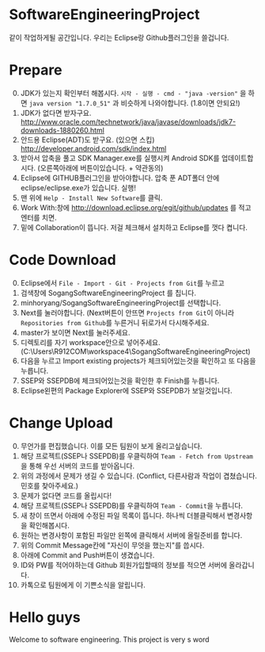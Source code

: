 SoftwareEngineeringProject
==========================
같이 작업하게될 공간입니다. 우리는 Eclipse랑 Github플러그인을 쓸겁니다.

# Prepare
0. JDK가 있는지 확인부터 해봅시다.
  `시작 - 실행 - cmd - "java -version"` 을 하면 `java version "1.7.0_51"` 과 비슷하게 나와야합니다. (1.8이면 안되요!)
1. JDK가 없다면 받자구요. http://www.oracle.com/technetwork/java/javase/downloads/jdk7-downloads-1880260.html
2. 안드용 Eclipse(ADT)도 받구요. (있으면 스킵) http://developer.android.com/sdk/index.html
3. 받아서 압축을 풀고 SDK Manager.exe를 실행시켜 Android SDK를 업데이트합시다. (오른쪽아래에 버튼이있습니다. + 약관동의)
4. Eclipse에 GITHUB플러그인을 받아야합니다. 압축 푼 ADT폴더 안에 eclipse/eclipse.exe가 있습니다. 실행!
5. 맨 위에 `Help - Install New Software`를 클릭.
6. Work With:창에 http://download.eclipse.org/egit/github/updates 를 적고 엔터를 치면.
7. 밑에 Collaboration이 뜹니다. 저걸 체크해서 설치하고 Eclipse를 껏다 켭니다.

# Code Download
0. Eclipse에서 `File - Import - Git - Projects from Git`를 누르고
1. 검색창에 SogangSoftwareEngineeringProject 를 칩니다.
2. minhoryang/SogangSoftwareEngineeringProject를 선택합니다.
3. Next를 눌러야합니다. (Next버튼이 안뜨면 `Projects from Git`이 아니라 `Repositories from Github`를 누른거니 뒤로가서 다시해주세요.
4. master가 보이면 Next를 눌러주세요.
5. 디렉토리를 자기 workspace안으로 넣어주세요. (C:\Users\R912COM\workspace4\SogangSoftwareEngineeringProject)
6. 다음을 누르고 Import existing projects가 체크되어있는것을 확인하고 또 다음을 누릅니다.
7. SSEP와 SSEPDB에 체크되어있는것을 확인한 후 Finish를 누릅니다.
8. Eclipse왼편의 Package Explorer에 SSEP와 SSEPDB가 보일것입니다.

# Change Upload
0. 무언가를 편집했습니다. 이를 모든 팀원이 보게 올리고싶습니다.
1. 해당 프로젝트(SSEP나 SSEPDB)를 우클릭하여 `Team - Fetch from Upstream`을 통해 우선 서버의 코드를 받아옵니다.
2. 위의 과정에서 문제가 생길 수 있습니다. (Conflict, 다른사람과 작업이 겹쳤습니다. 민호를 찾아주세요.)
3. 문제가 없다면 코드를 올립시다!
4. 해당 프로젝트(SSEP나 SSEPDB)를 우클릭하여 `Team - Commit`을 누릅니다.
5. 새 창이 뜨면서 아래에 수정된 파일 목록이 뜹니다. 하나씩 더블클릭해서 변경사항을 확인해봅시다.
6. 원하는 변경사항이 포함된 파일만 왼쪽에 클릭해서 서버에 올릴준비를 합니다.
7. 위의 Commit Message칸에 "자신이 무엇을 했는지"를 씁시다.
8. 아래에 Commit and Push버튼이 생겼습니다.
9. ID와 PW를 적어야하는데 Github 회원가입할때의 정보를 적으면 서버에 올라갑니다.
10. 카톡으로 팀원에게 이 기쁜소식을 알립니다.

# Hello guys
Welcome to software engineering. This project is very s word
